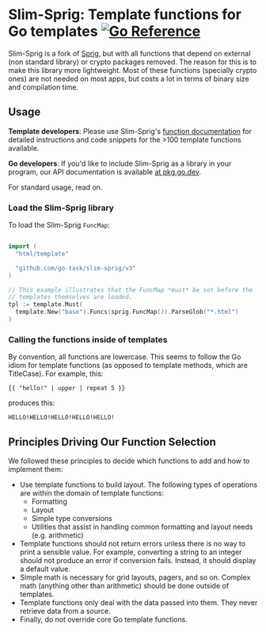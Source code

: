 # Slim-Sprig: Template functions for Go templates [![Go Reference](https://pkg.go.dev/badge/github.com/go-task/slim-sprig/v3.svg)](https://pkg.go.dev/github.com/go-task/slim-sprig/v3)

Slim-Sprig is a fork of [Sprig](https://github.com/Masterminds/sprig), but with
all functions that depend on external (non standard library) or crypto packages
removed.
The reason for this is to make this library more lightweight. Most of these
functions (specially crypto ones) are not needed on most apps, but costs a lot
in terms of binary size and compilation time.

## Usage

**Template developers**: Please use Slim-Sprig's [function documentation](https://go-task.github.io/slim-sprig/) for
detailed instructions and code snippets for the >100 template functions available.

**Go developers**: If you'd like to include Slim-Sprig as a library in your program,
our API documentation is available [at pkg.go.dev](https://pkg.go.dev/github.com/go-task/slim-sprig/v3).

For standard usage, read on.

### Load the Slim-Sprig library

To load the Slim-Sprig `FuncMap`:

```go

import (
  "html/template"

  "github.com/go-task/slim-sprig/v3"
)

// This example illustrates that the FuncMap *must* be set before the
// templates themselves are loaded.
tpl := template.Must(
  template.New("base").Funcs(sprig.FuncMap()).ParseGlob("*.html")
)
```

### Calling the functions inside of templates

By convention, all functions are lowercase. This seems to follow the Go
idiom for template functions (as opposed to template methods, which are
TitleCase). For example, this:

```
{{ "hello!" | upper | repeat 5 }}
```

produces this:

```
HELLO!HELLO!HELLO!HELLO!HELLO!
```

## Principles Driving Our Function Selection

We followed these principles to decide which functions to add and how to implement them:

- Use template functions to build layout. The following
  types of operations are within the domain of template functions:
  - Formatting
  - Layout
  - Simple type conversions
  - Utilities that assist in handling common formatting and layout needs (e.g. arithmetic)
- Template functions should not return errors unless there is no way to print
  a sensible value. For example, converting a string to an integer should not
  produce an error if conversion fails. Instead, it should display a default
  value.
- Simple math is necessary for grid layouts, pagers, and so on. Complex math
  (anything other than arithmetic) should be done outside of templates.
- Template functions only deal with the data passed into them. They never retrieve
  data from a source.
- Finally, do not override core Go template functions.
